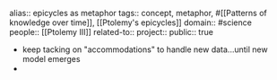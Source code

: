 alias:: epicycles as metaphor
tags:: concept, metaphor, #[[Patterns of knowledge over time]], [[Ptolemy's epicycles]] 
domain:: #science  
people:: [[Ptolemy III]] 
related-to::
project::
public:: true

- keep tacking on "accommodations" to handle new data...until new model emerges
-